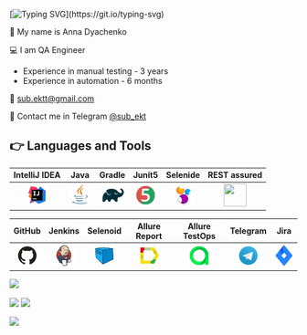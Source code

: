 [![Typing SVG](https://readme-typing-svg.herokuapp.com?font=Shantell+Sans&size=31&pause=1000&color=26A5D1&background=FFFFFF00&width=435&lines=Hi+there+%F0%9F%91%8B;Welcome+to+my+repo!)](https://git.io/typing-svg)

:blue_heart: My name is Anna Dyachenko

:computer: I am QA Engineer

   * Experience in manual testing - 3 years
   * Experience in automation - 6 months

:email: sub.ektt@gmail.com

:iphone: Contact me in Telegram [@sub_ekt](https://t.me/sub_ekt) 


## :point_right: Languages and Tools

| IntelliJ IDEA | Java | Gradle | Junit5 | Selenide | REST assured |
|:------:|:----:|:----:|:------:|:------:|:------:|
| <img src="https://github.com/Roman-1990/bip-test/blob/master/img/logo/Intelij_IDEA.png" width="40" height="40"> | <img src="https://github.com/Roman-1990/bip-test/blob/master/img/logo/Java.png" width="40" height="40"> | <img src="https://github.com/Roman-1990/bip-test/blob/master/img/logo/Gradle.png" width="40" height="40"> | <img src="https://github.com/Roman-1990/bip-test/blob/master/img/logo/JUnit5.png" width="40" height="40"> | <img src="https://github.com/Roman-1990/bip-test/blob/master/img/logo/Selenide.png" width="40" height="40"> | <img src="https://camo.githubusercontent.com/458ff21e784fe29b08d123ce2295c28adea4ecb09dd7ba7f5ec280dd7582a6cb/68747470733a2f2f66732e676574636f757273652e72752f66696c65736572766963652f66696c652f646f776e6c6f61642f612f3135393632372f73632f3432382f682f63313461616164636338386335653431326231346463666237373835646465352e737667" width="40" height="40"> |

| GitHub | Jenkins | Selenoid | Allure Report | Allure TestOps | Telegram | Jira |
|:------:|:----:|:----:|:------:|:------:|:--------:|:------:|
| <img src="https://github.com/Roman-1990/bip-test/blob/master/img/logo/Github.png" width="40" height="40"> | <img src="https://github.com/Roman-1990/bip-test/blob/master/img/logo/Jenkins.png" width="40" height="40"> | <img src="https://github.com/Roman-1990/bip-test/blob/master/img/logo/Selenoid.png" width="40" height="40"> | <img src="https://github.com/Roman-1990/bip-test/blob/master/img/logo/Allure_Report.png" width="40" height="40"> | <img src="https://github.com/Roman-1990/bip-test/blob/master/img/logo/AllureTestOps.png" width="40" height="40"> | <img src="https://github.com/Roman-1990/bip-test/blob/master/img/logo/Telegram.png" width="40" height="40"> | <img src="https://github.com/Roman-1990/bip-test/blob/master/img/logo/Jira.png" width="40" height="40"> |

![](https://github-profile-summary-cards.vercel.app/api/cards/profile-details?username=DachAnna&theme=nord_bright)

![](https://github-profile-summary-cards.vercel.app/api/cards/stats?username=DachAnna&theme=nord_bright) ![](https://github-profile-summary-cards.vercel.app/api/cards/productive-time?username=DachAnna&theme=nord_bright)

![](https://komarev.com/ghpvc/?username=your-github-DachAnna)


